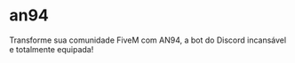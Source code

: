 # an94
Transforme sua comunidade FiveM com AN94, a bot do Discord incansável e totalmente equipada!
